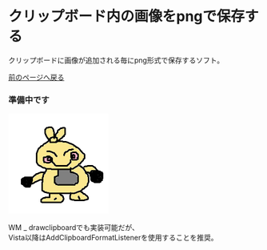 クリップボード内の画像をpngで保存する
======================
クリップボードに画像が追加される毎にpng形式で保存するソフト。  

[前のページへ戻る](./index.md)

### 準備中です ###
<img src="../img/makunoshita.png" title="マクノシタ" />

WM _ drawclipboardでも実装可能だが、  
Vista以降はAddClipboardFormatListenerを使用することを推奨。

